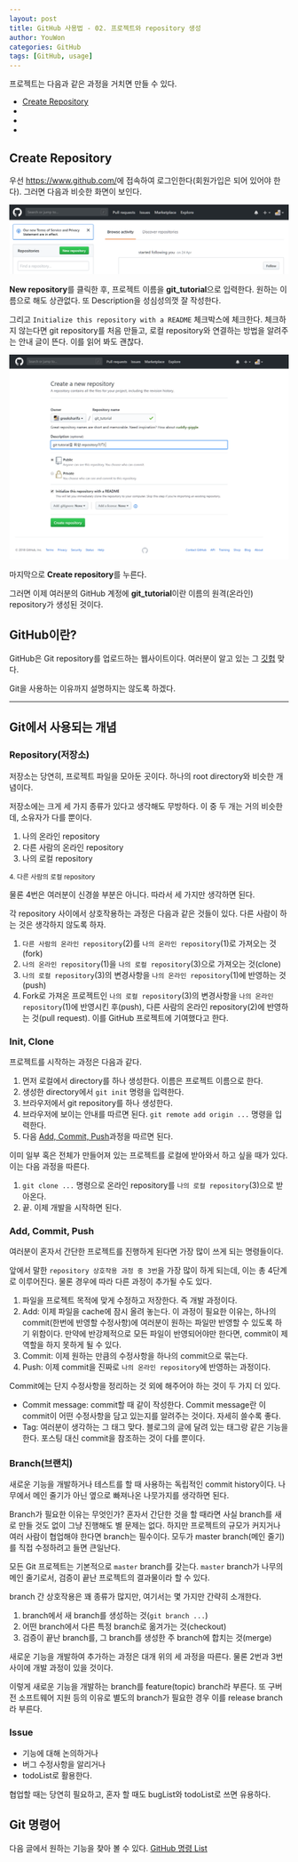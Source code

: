 ```yaml
---
layout: post
title: GitHub 사용법 - 02. 프로젝트와 repository 생성
author: YouWon
categories: GitHub
tags: [GitHub, usage]
---
```


프로젝트는 다음과 같은 과정을 거치면 만들 수 있다.

- [Create Repository](#create-repository)
- [](#)
- [](#)
- [](#)

## Create Repository

우선 <https://www.github.com/>에 접속하여 로그인한다(회원가입은 되어 있어야 한다). 그러면 다음과 비슷한 화면이 보인다.

![01_new_repository](/public/img/GitHub/2018_06_29_github_usage_02_create_project/01_new_repository.png)

**New repository**를 클릭한 후, 프로젝트 이름을 **git_tutorial**으로 입력한다. 원하는 이름으로 해도 상관없다. 또 Description을 성심성의껏 잘 작성한다.

그리고 `Initialize this repository with a README` 체크박스에 체크한다.
체크하지 않는다면 git repository를 처음 만들고, 로컬 repository와 연결하는 방법을 알려주는 안내 글이 뜬다. 이를 읽어 봐도 괜찮다.

![02_create_a_new_repository](/public/img/GitHub/2018_06_29_github_usage_02_create_project/02_create_a_new_repository.PNG)

마지막으로 **Create repository**를 누른다.

그러면 이제 여러분의 GitHub 계정에 **git_tutorial**이란 이름의 원격(온라인) repository가 생성된 것이다.

## GitHub이란?

GitHub은 Git repository를 업로드하는 웹사이트이다. 여러분이 알고 있는 그 [깃헙](https://www.github.com) 맞다.

Git을 사용하는 이유까지 설명하지는 않도록 하겠다.

---

## Git에서 사용되는 개념

### Repository(저장소)

저장소는 당연히, 프로젝트 파일을 모아둔 곳이다. 하나의 root directory와 비슷한 개념이다.

저장소에는 크게 세 가지 종류가 있다고 생각해도 무방하다. 이 중 두 개는 거의 비슷한데, 소유자가 다를 뿐이다.

1. 나의 온라인 repository
2. 다른 사람의 온라인 repository
3. 나의 로컬 repository

<small>4. 다른 사람의 로컬 repository</small>

물론 4번은 여러분이 신경쓸 부분은 아니다. 따라서 세 가지만 생각하면 된다.

각 repository 사이에서 상호작용하는 과정은 다음과 같은 것들이 있다. 다른 사람이 하는 것은 생각하지 않도록 하자.

1. `다른 사람의 온라인 repository`(2)를 `나의 온라인 repository`(1)로 가져오는 것(fork)
2. `나의 온라인 repository`(1)을 `나의 로컬 repository`(3)으로 가져오는 것(clone)
3. `나의 로컬 repository`(3)의 변경사항을 `나의 온라인 repository`(1)에 반영하는 것(push)
4. Fork로 가져온 프로젝트인 `나의 로컬 repository`(3)의 변경사항을 `나의 온라인 repository`(1)에 반영시킨 후(push),
   다른 사람의 온라인 repository(2)에 반영하는 것(pull request). 이를 GitHub 프로젝트에 기여했다고 한다.

### Init, Clone

프로젝트를 시작하는 과정은 다음과 같다.

1. 먼저 로컬에서 directory를 하나 생성한다. 이름은 프로젝트 이름으로 한다.
2. 생성한 directory에서 `git init` 명령을 입력한다.
3. 브라우저에서 git repository를 하나 생성한다.
4. 브라우저에 보이는 안내를 따르면 된다. `git remote add origin ...` 명령을 입력한다.
5. 다음 [Add, Commit, Push](###Add-Commit-Push)과정을 따르면 된다.

이미 일부 혹은 전체가 만들어져 있는 프로젝트를 로컬에 받아와서 하고 싶을 때가 있다. 이는 다음 과정을 따른다.

1. `git clone ...` 명령으로 온라인 repository를 `나의 로컬 repository`(3)으로 받아온다.
2. 끝. 이제 개발을 시작하면 된다.

### Add, Commit, Push

여러분이 혼자서 간단한 프로젝트를 진행하게 된다면 가장 많이 쓰게 되는 명령들이다.

앞에서 말한 `repository 상호작용 과정 중 3번`을 가장 많이 하게 되는데, 이는 총 4단계로 이루어진다. 물론 경우에 따라 다른 과정이 추가될 수도 있다.

1. 파일을 프로젝트 목적에 맞게 수정하고 저장한다. 즉 개발 과정이다.
2. Add: 이제 파일을 cache에 잠시 올려 놓는다.
   이 과정이 필요한 이유는, 하나의 commit(한번에 반영할 수정사항)에 여러분이 원하는 파일만 반영할 수 있도록 하기 위함이다.
   만약에 반강제적으로 모든 파일이 반영되어야만 한다면, commit이 제 역할을 하지 못하게 될 수 있다.
3. Commit: 이제 원하는 만큼의 수정사항을 하나의 commit으로 묶는다.
4. Push: 이제 commit을 진짜로 `나의 온라인 repository`에 반영하는 과정이다.

Commit에는 단지 수정사항을 정리하는 것 외에 해주어야 하는 것이 두 가지 더 있다.

- Commit message: commit할 때 같이 작성한다.
  Commit message란 이 commit이 어떤 수정사항을 담고 있는지를 알려주는 것이다. 자세히 쓸수록 좋다.
- Tag: 여러분이 생각하는 그 태그 맞다. 블로그의 글에 달려 있는 태그랑 같은 기능을 한다. 포스팅 대신 commit을 참조하는 것이 다를 뿐이다.

### Branch(브랜치)

새로운 기능을 개발하거나 테스트를 할 때 사용하는 독립적인 commit history이다. 나무에서 메인 줄기가 아닌 옆으로 빠져나온 나뭇가지를 생각하면 된다.

Branch가 필요한 이유는 무엇인가? 혼자서 간단한 것을 할 때라면 사실 branch를 새로 만들 것도 없이 그냥 진행해도 별 문제는 없다.
하지만 프로젝트의 규모가 커지거나 여러 사람이 협업해야 한다면 branch는 필수이다. 모두가 master branch(메인 줄기)를 직접 수정하려고 들면 큰일난다.

모든 Git 프로젝트는 기본적으로 `master` branch를 갖는다. `master` branch가 나무의 메인 줄기로서, 검증이 끝난 프로젝트의 결과물이라 할 수 있다.

branch 간 상호작용은 꽤 종류가 많지만, 여기서는 몇 가지만 간략히 소개한다.

1. branch에서 새 branch를 생성하는 것(`git branch ...`)
2. 어떤 branch에서 다른 특정 branch로 옮겨가는 것(checkout)
3. 검증이 끝난 branch를, 그 branch를 생성한 주 branch에 합치는 것(merge)

새로운 기능을 개발하여 추가하는 과정은 대개 위의 세 과정을 따른다. 물론 2번과 3번 사이에 개발 과정이 있을 것이다.

이렇게 새로운 기능을 개발하는 branch를 feature(topic) branch라 부른다.
또 구버전 소프트웨어 지원 등의 이유로 별도의 branch가 필요한 경우 이를 release branch라 부른다.

### Issue

- 기능에 대해 논의하거나
- 버그 수정사항을 알리거나
- todoList로 활용한다.

협업할 때는 당연히 필요하고, 혼자 할 때도 bugList와 todoList로 쓰면 유용하다.

## Git 명령어

다음 글에서 원하는 기능을 찾아 볼 수 있다. [GitHub 명령 List](https://google.com/)
